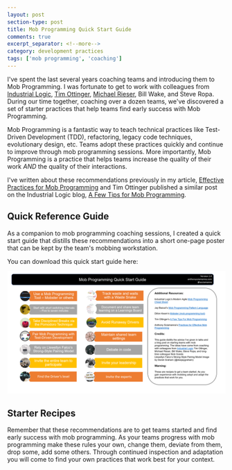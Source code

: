 ```yaml
---
layout: post
section-type: post
title: Mob Programming Quick Start Guide
comments: true
excerpt_separator: <!--more-->
category: development practices
tags: ['mob programming', 'coaching']
---
```


I've spent the last several years coaching teams and introducing them to Mob Programming. I was fortunate to get to work with colleagues from [Industrial Logic](https://www.industriallogic.com), [Tim Ottinger](https://www.twitter.com/tottinge), [Michael Rieser](https://twitter.com/MichaelRieser), Bill Wake, and Steve Ropa. During our time together, coaching over a dozen teams, we've discovered a set of starter practices that help teams find early success with Mob Programming.
<!--more-->

 Mob Programming is a fantastic way to teach technical practices like Test-Driven Development (TDD), refactoring, legacy code techniques, evolutionary design, etc. Teams adopt these practices quickly and continue to improve through mob programming sessions. More importantly, Mob Programming is a practice that helps teams increase the quality of their work *AND* the quality of their interactions.  

I've written about these recommendations previously in my article, [Effective Practices for Mob Programming]() and Tim Ottinger published a similar post on the Industrial Logic blog, [A Few Tips for Mob Programming](https://www.industriallogic.com/blog/a-few-tips-for-mob-programming/).  

## Quick Reference Guide

As a companion to mob programming coaching sessions, I created a quick start guide that distills these recommendations into a short one-page poster that can be kept by the team's mobbing workstation.

You can download this quick start guide here: 

<a href="/downloads/mob-programming-quick-start-guide.pdf">
    <img class="img-responsive" alt="Mob Programming Quick Start Guide" src="/img/quick-start-preview.png" />
</a>

## Starter Recipes

Remember that these recommendations are to get teams started and find early success with mob programming. As your teams progress with mob programming make these rules your own, change them, deviate from them, drop some, add some others. Through continued inspection and adaptation you will come to find your own practices that work best for your context. 
